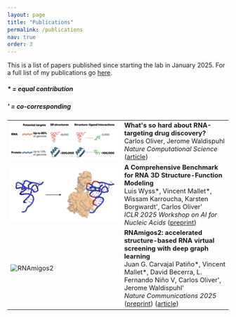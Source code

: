 ```yaml
---
layout: page
title: "Publications"
permalink: /publications
nav: true
order: 3
---
```


<head>
<style>
/* General table styling */
.publications-table {
    width: 100%;
    border-collapse: collapse;
    font-size: 11pt;
}

/* Image styling */
.pub-img {
    width: 180px; /* Fixed width for consistency */
    height: 120px; /* Fixed height for consistency */
    object-fit: cover; /* Scales images proportionally */
    border: 1px solid #787878; /* Subtle border */
    border-radius: 5px; /* Rounded corners */
}

/* Table cell styling */
td {
    padding: 15px; /* Spacing for readability */
    vertical-align: top; /* Align text to top */
}

/* Bold titles */
b {
    font-size: 12pt;
}


/* Responsive design for mobile */
@media (max-width: 600px) {
    .publications-table tr {
        display: block; /* Stack rows vertically */
        margin-bottom: 20px; /* Space between entries */
    }
    .publications-table td {
        display: block; /* Stack cells vertically */
        width: 100%; /* Full width on mobile */
        padding: 10px; /* Adjust padding */
    }
    .pub-img {
        width: 150px; /* Slightly smaller on mobile */
        height: 100px;
        margin: 0 auto; /* Center image */
        display: block;
    }
}
</style>
</head>

This is a list of papers published since starting the lab in January 2025. For a full list of my publications go <a href="carlosoliver.co/publications">here</a>.

<h5>* = equal contribution</h5>
<h5>' = co-corresponding</h5>

<table class="publications-table">
  <tr>
    <td><img src="/assets/rna_rev.png" class="pub-img" alt="rev"></td>
    <td><b>What's so hard about RNA-targeting drug discovery?</b><br>
    Carlos Oliver, Jerome Waldispuhl <br>
    <i>Nature Computational Science</i> (<a href="https://www.nature.com/articles/s43588-025-00853-2">article</a>) </td>
  </tr>
  <tr>
    <td><img src="/assets/rnaglibtask.png" class="pub-img" alt="RNAmigos2"></td>
    <td><b>A Comprehensive Benchmark for RNA 3D Structure-Function Modeling</b><br>
    Luis Wyss*, Vincent Mallet*, Wissam Karroucha, Karsten Borgwardt', Carlos
    Oliver'<br>
    <i>ICLR 2025 Workshop on AI for Nucleic Acids</i> (<a href="https://arxiv.org/abs/2503.21681">preprint</a>) </td>
  </tr>

  <tr>
    <td><img src="/assets/rnamigos2.png" class="pub-img" alt="RNAmigos2"></td>
    <td><b>RNAmigos2: accelerated structure-based RNA virtual screening with deep graph learning</b><br>
    Juan G. Carvajal Patiño*, Vincent Mallet*, David Becerra, L. Fernando Niño V, Carlos Oliver', Jerome Waldispuhl'<br>
    <i>Nature Communications 2025</i> (<a href="https://www.biorxiv.org/content/10.1101/2023.11.23.568394v3">preprint</a>) (<a href="https://www.nature.com/articles/s41467-025-57852-0">article</a>)</td>
  </tr>
</table>
